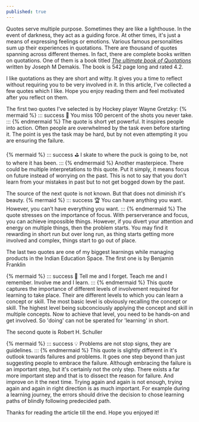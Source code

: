 ```yaml
---
published: true
---
```


Quotes serve multiple purpose. Sometimes they are like a lighthouse. In the event of darkness, they act as a guiding force. At other times, it's just a means of expressing feelings or emotions. Various famous personalities sum up their experiences in quotations. There are thousand of quotes spanning across different themes. In fact, there are complete books written on quotations. One of them is a book titled    *[The ultimate book of Quotations](https://www.amazon.com/Ultimate-Book-Quotations-Joseph-Demakis/dp/1481053027)* written by Joseph M Demakis. The book is 542 page long and rated 4.2. 

I like quotations as they are short and witty. It gives you a time to reflect without requiring you to be very involved in it. In this article, I've collected a few quotes which I like. Hope you enjoy reading them and feel motivated after you reflect on them.

The first two quotes I've selected is by Hockey player Wayne Gretzky:
{% mermaid %}
::: success
:dart: You miss 100 percent of the shots you never take.
:::
{% endmermaid %}
The quote is short yet powerful. It inspires people into action. Often people are overwhelmed by the task even before starting it. The point is yes the task may be hard, but by not even attempting it you are ensuring the failure.

{% mermaid %}
::: success
:golf: I skate to where the puck is going to be, not to where it has been.
:::
{% endmermaid %}
Another masterpiece. There could be multiple interpretations to this quote. Put it simply, it means focus on future instead of worrying on the past. This is not to say that you don't learn from your mistakes in past but to not get bogged down by the past.


The source of the next quote is not known. But that does not diminish it's beauty.
{% mermaid %}
::: success
:trophy: You can have anything you want. However, you can’t have everything you want.
:::
{% endmermaid %}
The quote stresses on the importance of focus. With perserverance and focus, you can achieve impossible things. However, if you divert your attention and energy on multiple things, then the problem starts. You may find it rewarding in short run but over long run, as thing starts getting more involved and complex, things start to go out of place.

The last two quotes are one of my biggest learnings while managing products in the Indian Education Space. The first one is by Benjamin Franklin

{% mermaid %}
::: success
:rowboat: Tell me and I forget. Teach me and I remember. Involve me and I learn.
:::
{% endmermaid %}
This quote captures the importance of different levels of involvement required for learning to take place. Their are different levels to which you can learn a concept or skill. The most basic level is obviously recalling the concept or skill. The highest level being subconciously applying the concept and skill in multiple concepts. Now to achieve that level, you need to be hands-on and get involved. So 'doing' can not be sperated for 'learning' in short.

The second quote is Robert H. Schuller

{% mermaid %}
::: success
:bulb: Problems are not stop signs, they are guidelines.
:::
{% endmermaid %}
This quote is slightly different in it's outlook towards failures and problems. It goes one step beyond than just suggesting people to embrace the failure. Although embracing the failure is an important step, but it's certainly not the only step. There exists a far more important step and that is to dissect the reason for failure. And improve on it the next time. Trying again and again is not enough, trying again and again in right direction is as much important. For example during a learning journey, the errors should drive the decision to chose learning paths of blindly following predecided path.

Thanks for reading the article till the end. Hope you enjoyed it!
